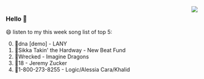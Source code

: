 <img align="right"  src="https://github-readme-stats.vercel.app/api/top-langs/?username=kvnZero" />

### Hello 👋

😄 listen to my this week song list of top 5:

0. 🌈dna [demo] - LANY
1. 🌈Sikka Takin' the Hardway - New Beat Fund
2. 🌈Wrecked - Imagine Dragons
3. 🌈18 - Jeremy Zucker
4. 🌈1-800-273-8255 - Logic/Alessia Cara/Khalid


